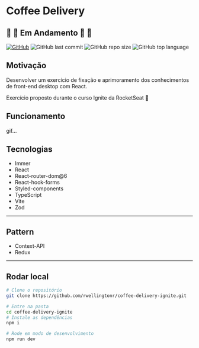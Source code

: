 # Coffee Delivery

## 🚧 🚧 Em Andamento 🚧 🚧

[![GitHub](https://img.shields.io/github/license/rwellingtonr/coffee-delivery-ignite?color=blue)](https://github.com/rwellingtonr/coffee-delivery-ignite/blob/master/LICENSE.md) ![GitHub last commit](https://img.shields.io/github/last-commit/rwellingtonr/coffee-delivery-ignite) ![GitHub repo size](https://img.shields.io/github/repo-size/rwellingtonr/coffee-delivery-ignite) ![GitHub top language](https://img.shields.io/github/languages/top/rwellingtonr/coffee-delivery-ignite)

## Motivação

Desenvolver um exercício de fixação e aprimoramento dos conhecimentos de front-end desktop com React.

Exercício proposto durante o curso Ignite da RocketSeat 🚀

## Funcionamento

gif...

## Tecnologias

- Immer
- React
- React-router-dom@6
- React-hook-forms
- Styled-components
- TypeScript
- Vite
- Zod

---

## Pattern

- Context-API
- Redux

---

## Rodar local

```bash
# Clone o repositório
git clone https://github.com/rwellingtonr/coffee-delivery-ignite.git

# Entre na pasta
cd coffee-delivery-ignite
# Instale as dependências
npm i

# Rode em modo de desenvolvimento
npm run dev
```
